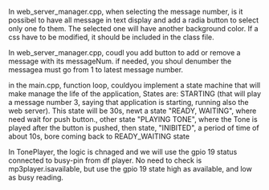In web_server_manager.cpp, when selecting the message number, is it possibel to have all message in text display and add a radia button to select only one fo them. The selected one will have another background color. If a css have to be modified, it should be included in the class file.

In web_server_manager.cpp, coudl you add button to add or remove a message with its messageNum. if needed, you shoul denumber the messagea must go from 1 to latest message number.

in the main.cpp, function loop, couldyou implement a state machine that will make manage the life of the application, States are: STARTING (that will play a message number 3, saying that application is starting, running also the web server). This state will be 30s, newt a state "READY, WAITING", where need wait for push button., other state "PLAYING TONE", where the Tone is played after the button is pushed, then state, "INIBITED", a period of time of about 10s, bore coming back to READY_WAITING state


In TonePlayer, the logic is chnaged and we will use the gpio 19 status connected to busy-pin from df player. No need to check is mp3player.isavailable, but use the gpio 19 state high as available, and low as busy reading. 